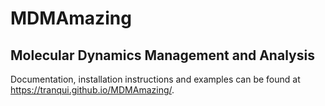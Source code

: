 # MDMAmazing
## Molecular Dynamics Management and Analysis

Documentation, installation instructions and examples can be found at https://tranqui.github.io/MDMAmazing/.
